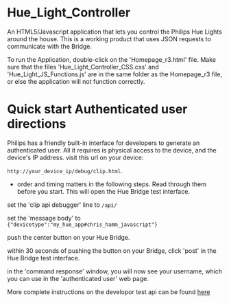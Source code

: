 # Hue_Light_Controller
An HTML5/Javascript application that lets you control the Philips Hue Lights around the house. This is a working product that uses JSON requests to communicate with the Bridge. 

To run the Application, double-click on the 'Homepage_r3.html' file. Make sure that the files 'Hue_Light_Controller_CSS.css' and 'Hue_Light_JS_Functions.js' are in the same folder as the Homepage_r3 file, or else the application will not function correctly.

# Quick start Authenticated user directions #
Philips has a friendly built-in interface for developers to generate an
authenticated user.  All it requires is physical access to the device, and the
device's IP address.
visit this url on your device:

`http://your_device_ip/debug/clip.html`.
* order and timing matters in the following steps.  Read through them before you
start.
This will open the Hue Bridge test interface.

set the 'clip api debugger' line to `/api/`

set the 'message body' to `{"devicetype":"my_hue_app#chris_hamm_javascript"}`

push the center button on your Hue Bridge.

within 30 seconds of pushing the button on your Bridge, click 'post' in the Hue 
Bridge test interface.

in the 'command response' window, you will now see your username, which you 
can use in the 'authenticated user' web page.

More complete instructions on the developor test api can be found 
[here](https://developers.meethue.com/documentation/getting-started)

